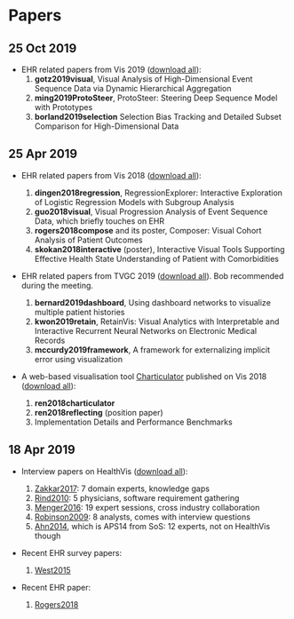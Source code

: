 # Papers

## 25 Oct 2019

- EHR related papers from Vis 2019 ([download all](https://share.henry.wang/8uI9XQ/dxy6DEU8HG+)):
    1. **gotz2019visual**, Visual Analysis of High-Dimensional Event Sequence Data via Dynamic Hierarchical Aggregation
    1. **ming2019ProtoSteer**, ProtoSteer: Steering Deep Sequence Model with Prototypes
    1. **borland2019selection** Selection Bias Tracking and Detailed Subset Comparison for High-Dimensional Data

## 25 Apr 2019

- EHR related papers from Vis 2018 ([download all](https://share.henry.wang/jUnaIj/HzEqdj4zSu+)):
    1. **dingen2018regression**, RegressionExplorer: Interactive Exploration of Logistic Regression Models with Subgroup Analysis
    1. **guo2018visual**, Visual Progression Analysis of Event Sequence Data, which briefly touches on EHR
    1. **rogers2018compose** and its poster, Composer: Visual Cohort Analysis of Patient Outcomes
    1. **skokan2018interactive** (poster), Interactive Visual Tools Supporting Effective Health State Understanding of Patient with Comorbidities

- EHR related papers from TVGC 2019 ([download all](https://share.henry.wang/199SG7/pOBFSWsoDf+)). Bob recommended during the meeting.
    1. **bernard2019dashboard**, Using dashboard networks to visualize multiple patient histories
    1. **kwon2019retain**, RetainVis: Visual Analytics with Interpretable and Interactive Recurrent Neural Networks on Electronic Medical Records
    1. **mccurdy2019framework**, A framework for externalizing implicit error using visualization

- A web-based visualisation tool [Charticulator](https://charticulator.com/) published on Vis 2018 ([download all](https://share.henry.wang/7SfayG/gIUuHJagR7+)):
    1. **ren2018charticulator**
    1. **ren2018reflecting** (position paper)
    1. Implementation Details and Performance Benchmarks

## 18 Apr 2019

- Interview papers on HealthVis ([download all](https://share.henry.wang/Cog0Gx/OMk965gfM3+)):
    1. [Zakkar2017](https://share.henry.wang/tBKUcP/n9qpRDZ4N1+): 7 domain experts, knowledge gaps
    1. [Rind2010](https://share.henry.wang/1pVAjO/obEaY8j4mP+): 5 physicians, software requirement gathering
    1. [Menger2016](https://share.henry.wang/c8IhNd/tKAEPMfg3P+): 19 expert sessions, cross industry collaboration
    1. [Robinson2009](https://share.henry.wang/FBJDBP/7qOiF85hr3+): 8 analysts, comes with interview questions
    1. [Ahn2014](https://share.henry.wang/d0psFX/2rhzroiXAB+), which is APS14 from SoS: 12 experts, not on HealthVis though

- Recent EHR survey papers:
    1. [West2015](https://share.henry.wang/9lUBUK/qByGMWZ9RJ+)

- Recent EHR paper:
    1. [Rogers2018](https://share.henry.wang/NAx8OS/3um69xtMPR+)
